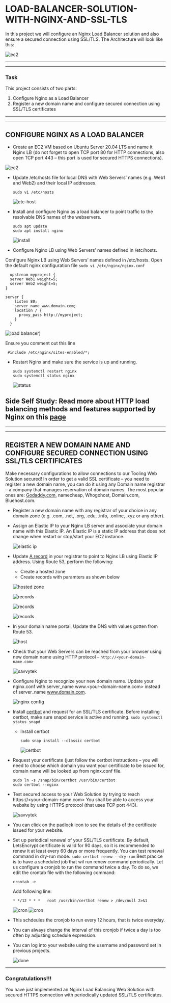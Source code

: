# LOAD-BALANCER-SOLUTION-WITH-NGINX-AND-SSL-TLS
In this project we will configure an Nginx Load Balancer solution and also ensure a secured connection using SSL/TLS. The Architecture will look like this:
 
  
 ![ec2](./images/Architecture.png)

------------
____________
### Task
This project consists of two parts:
1. Configure Nginx as a Load Balancer
2. Register a new domain name and configure secured connection using SSL/TLS certificates

-----------
__________
## CONFIGURE NGINX AS A LOAD BALANCER
* Create an EC2 VM based on Ubuntu Server 20.04 LTS and name it Nginx LB (do not forget to open TCP port 80 for HTTP connections, also open TCP port 443 – this port is used for secured HTTPS connections).

 
 ![ec2](./images/nginx%20instance%20image.png)

* Update /etc/hosts file for local DNS with Web Servers’ names (e.g. Web1 and Web2) and their local IP addresses.

   `sudo vi /etc/hosts`

   ![etc-host](./images/etc-hosts.png)

* Install and configure Nginx as a load balancer to point traffic to the resolvable DNS names of the webservers.

      sudo apt update
      sudo apt install nginx


  ![install](./images/install%20nginx.png)

* Configure Nginx LB using Web Servers’ names defined in /etc/hosts.

Configure Nginx LB using Web Servers’ names defined in /etc/hosts. Open the default nginx configuration file
`sudo vi /etc/nginx/nginx.conf`

      upstream myproject {
      server Web1 weight=5;
      server Web2 weight=5;
    }
  
    server {
        listen 80;
        server_name www.domain.com;
        location / {
          proxy_pass http://myproject;
        }
      }

     
  ![load balancer](./images/load%20balancer%20config.png))

  Ensure you comment out this line 
     
     #include /etc/nginx/sites-enabled/*;

* Restart Nginx and make sure the service is up and running.

      sudo systemctl restart nginx
      sudo systemctl status nginx
  ![status](./images/restart%20nginx.png)

## Side Self Study: Read more about HTTP load balancing methods and features supported by Nginx on this [page](https://docs.nginx.com/nginx/admin-guide/load-balancer/http-load-balancer/)

-----------
___________

## REGISTER A NEW DOMAIN NAME AND CONFIGURE SECURED CONNECTION USING SSL/TLS CERTIFICATES
Make necessary configurations to allow connections to our Tooling Web Solution secured!
In order to get a valid SSL certificate – you need to register a new domain name, you can do it using any Domain name registrar – a company that manages reservation of domain names. The most popular ones are: [Godaddy.com](https://www.godaddy.com/en-uk/domains), namecheap, Whogohost, Domain.com, Bluehost.com.

* Register a new domain name with any registrar of your choice in any domain zone (e.g. .com, .net, .org, .edu, .info, .online, .xyz or any other).

* Assign an Elastic IP to your Nginx LB server and associate your domain name with this Elastic IP. An Elastic IP is a static IP address that does not change when restart or stop/start your EC2 instance.

  ![elastic ip](./images/elastic%20ip.png)

* Update [A record](https://www.cloudflare.com/learning/dns/dns-records/dns-a-record/) in your registrar to point to Nginx LB using Elastic IP address. Using Route 53, perform the following:

    * Create a hosted zone
    * Create records with paramters as shown below
   

    ![hosted zone](./images/hosted%20zone.png)

    ![records](./images/Load%20balancer%20public%20ip.png)

    ![records](./images/records.png)

    ![records](./images/record%20created%20successfully.png)

* In your domain name portal, Update the DNS with values gotten from Route 53.

  ![host](./images/custom%20dns.png)

* Check that your Web Servers can be reached from your browser using new domain name using HTTP protocol – `http://<your-domain-name.com>`

  ![savvytek](./images/savvytech%20online.png)

* Configure Nginx to recognize your new domain name. Update your nginx.conf with server_name www.<your-domain-name.com> instead of server_name www.domain.com.

  ![nginx config](./images/nginx%20config%20edit.png)

* Install [certbot](https://certbot.eff.org/) and request for an SSL/TLS certificate. Before installing certbot, make sure snapd service is active and running.
  `sudo systemctl status snapd`
  * Install certbot

     `sudo snap install --classic certbot`

     ![certbot](./images/certbot%20ssl.png)

* Request your certificate (just follow the certbot instructions – you will need to choose which domain you want your certificate to be issued for, domain name will be looked up from nginx.conf file.

      sudo ln -s /snap/bin/certbot /usr/bin/certbot
      sudo certbot --nginx

* Test secured access to your Web Solution by trying to reach https://<your-domain-name.com>
You shall be able to access your website by using HTTPS protocol (that uses TCP port 443).

  ![savvytek](./images/savvytek%20online%20https.png)

* You can click on the padlock icon to see the details of the certificate issued for your website.

* Set up periodical renewal of your SSL/TLS certificate. By default, LetsEncrypt certificate is valid for 90 days, so it is recommended to renew it at least every 60 days or more frequently.
You can test renewal command in dry-run mode.
`sudo certbot renew --dry-run`
Best pracice is to have a scheduled job that wil run renew command periodically. Let us configure a cronjob to run the command twice a day.
To do so, we edit the crontab file with the following command:

    `crontab -e`

  Add following line:

  `* */12 * * *   root /usr/bin/certbot renew > /dev/null 2>&1`

  ![cron](./images/crontab.png)
  ![cron](./images/crontab%20config.png)


* This schdeules the cronjob to run every 12 hours, that is twice everyday.

* You can always change the interval of this cronjob if twice a day is too often by adjusting schedule expression.

* You can log into your website using the username and password set in previous projects.

  ![done](./images/logged%20in.png)

----------
### Congratulations!!! 
You have just implemented an Nginx Load Balancing Web Solution with secured HTTPS connection with periodically updated SSL/TLS certificates.








